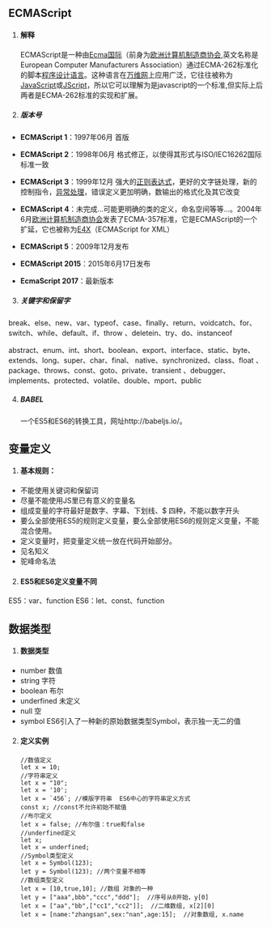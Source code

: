 ## ECMAScript

1. #### 解释

	ECMAScript是一种由[Ecma国际](https://baike.baidu.com/item/Ecma%E5%9B%BD%E9%99%85)（前身为[欧洲计算机制造商协会](https://baike.baidu.com/item/%E6%AC%A7%E6%B4%B2%E8%AE%A1%E7%AE%97%E6%9C%BA%E5%88%B6%E9%80%A0%E5%95%86%E5%8D%8F%E4%BC%9A/2052072),英文名称是European Computer Manufacturers Association）通过ECMA-262标准化的脚本[程序设计语言](https://baike.baidu.com/item/%E7%A8%8B%E5%BA%8F%E8%AE%BE%E8%AE%A1%E8%AF%AD%E8%A8%80)。这种语言在[万维网](https://baike.baidu.com/item/%E4%B8%87%E7%BB%B4%E7%BD%91)上应用广泛，它往往被称为[JavaScript](https://baike.baidu.com/item/JavaScript)或[JScript](https://baike.baidu.com/item/JScript)，所以它可以理解为是javascript的一个标准,但实际上后两者是ECMA-262标准的实现和扩展。

2. ##### 版本号

- **ECMAScript 1**：1997年06月 首版

- **ECMAScript 2**：1998年06月 格式修正，以使得其形式与ISO/IEC16262国际标准一致

- **ECMAScript 3**：1999年12月 强大的[正则表达式](https://baike.baidu.com/item/%E6%AD%A3%E5%88%99%E8%A1%A8%E8%BE%BE%E5%BC%8F)，更好的文字链处理，新的控制指令，[异常处理](https://baike.baidu.com/item/%E5%BC%82%E5%B8%B8%E5%A4%84%E7%90%86)，错误定义更加明确，数输出的格式化及其它改变

- **ECMAScript 4**：未完成...可能更明确的类的定义，命名空间等等...。2004年6月[欧洲计算机制造商协会](https://baike.baidu.com/item/%E6%AC%A7%E6%B4%B2%E8%AE%A1%E7%AE%97%E6%9C%BA%E5%88%B6%E9%80%A0%E5%95%86%E5%8D%8F%E4%BC%9A)发表了ECMA-357标准，它是ECMAScript的一个扩延，它也被称为[E4X](https://baike.baidu.com/item/E4X)（ECMAScript for XML）

- **ECMAScript 5**：2009年12月发布

- **ECMAScript 2015**：2015年6月17日发布

- **EcmaScript 2017**：最新版本

3. #####  关键字和保留字

break、else、new、var、typeof、case、finally、return、voidcatch、for、switch、while、default、if、throw 、deletein、try、do、instanceof

abstract、enum、int、short、boolean、export、interface、static、byte、extends、long、super、char、final、
native、synchronized、class、float 、package、throws、const、goto、private、transient 、debugger、implements、protected、volatile、double、mport、public

4. ##### BABEL

   一个ES5和ES6的转换工具，网址http://babeljs.io/。

##  变量定义

1. ####  基本规则：

- 不能使用关键词和保留词
- 尽量不能使用JS里已有意义的变量名
- 组成变量的字符最好是数字、字幕、下划线、$ 四种，不能以数字开头
- 要么全部使用ES5的规则定义变量，要么全部使用ES6的规则定义变量，不能混合使用。
- 定义变量时，把变量定义统一放在代码开始部分。
- 见名知义
- 驼峰命名法

2. ####  ES5和ES6定义变量不同
ES5：var、function
ES6：let、const、function

##  数据类型

1. ####  数据类型

- number  数值
- string  字符
- boolean  布尔
- underfined  未定义
- null  空
- symbol  ES6引入了一种新的原始数据类型Symbol，表示独一无二的值

2. #### 定义实例

   ```
   //数值定义
   let x = 10;
   //字符串定义
   let x = "10";
   let x = '10';
   let x = `456`; //模版字符串  ES6中心的字符串定义方式
   const x; //const不允许初始不赋值
   //布尔定义
   let x = false; //布尔值：true和false
   //underfined定义
   let x;
   let x = underfined;
   //Symbol类型定义
   let x = Symbol(123);
   let y = Symbol(123); //两个变量不相等
   //数组类型定义
   let x = [10,true,10]; //数组 对象的一种
   let y = ["aaa",bbb","ccc","ddd"];  //序号从0开始，y[0]
   let x = ["aa","bb",["cc1","cc2"]];  //二维数组, x[2][0]
   let x = [name:"zhangsan",sex:"nan",age:15];  //对象数组, x.name
   ```




	